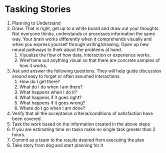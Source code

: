 # Tasking Stories

1. Planning to Understand
2. Draw. That is right, get up to a white board and draw out your thoughts. Not everyone thinks, understands or processes information the same way. Your brain works differently when it comprehends visually and when you express yourself through writing/drawing. Open up new neural pathways to think about the problems at hand.
   1. Visualize the flow of how data, interaction or experience works.
   2. Wireframe out anything visual so that there are concrete samples of how it works.
3. Ask and answer the following questions. They will help guide discussion around easy to forget or often assumed interactions.
   1. How do I get there?
   2. What do I do when I am there?
   3. What happens when I do it?
   4. What happens if it goes right?
   5. What happens if it goes wrong?
   6. Where do I go when I am done?
4. Verify that all the acceptance criteria/conditions of satisfaction have been covered.
5. Task the work based on the information created in the above steps
6. If you are estimating time on tasks make no single task greater than 2 hours.
7. Commit as a team to the results desired from executing the plan
8. Take story from dog and start planning for it